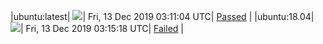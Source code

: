 |ubuntu:latest| ![](https://neilpang.github.io/acmetest/status/ubuntu-latest.svg?1576206664)| Fri, 13 Dec 2019 03:11:04 UTC| [Passed](https://github.com/Neilpang/acmetest/blob/master/logs/ubuntu-latest.out) |
|ubuntu:18.04| ![](https://neilpang.github.io/acmetest/status/ubuntu-18.04.svg?1576206918)| Fri, 13 Dec 2019 03:15:18 UTC| [Failed](https://github.com/Neilpang/acmetest/blob/master/logs/ubuntu-18.04.out) |
